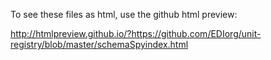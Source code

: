 To see these files as html, use the github html preview: 

http://htmlpreview.github.io/?https://github.com/EDIorg/unit-registry/blob/master/schemaSpyindex.html
